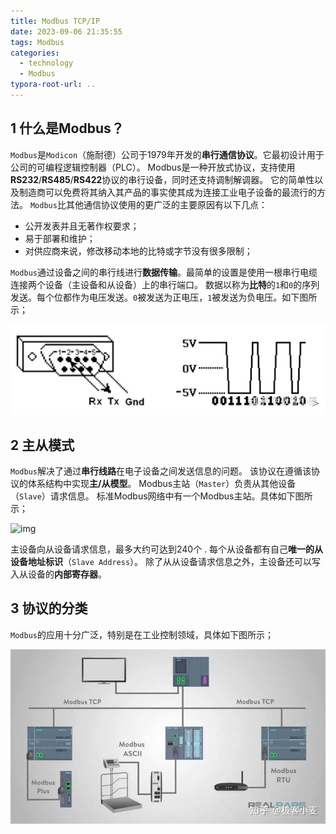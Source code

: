 ```yaml
---
title: Modbus TCP/IP
date: 2023-09-06 21:35:55
tags: Modbus
categories:
  - technology
  - Modbus
typora-root-url: ..
---
```


## **1 什么是Modbus？**

`Modbus`是`Modicon`（施耐德）公司于1979年开发的**串行通信协议**。它最初设计用于公司的可编程逻辑控制器（PLC）。 Modbus是一种开放式协议，支持使用**RS232**/**RS485**/**RS422**协议的串行设备，同时还支持调制解调器。 它的简单性以及制造商可以免费将其纳入其产品的事实使其成为连接工业电子设备的最流行的方法。 `Modbus`比其他通信协议使用的更广泛的主要原因有以下几点：

- 公开发表并且无著作权要求；
- 易于部署和维护；
- 对供应商来说，修改移动本地的比特或字节没有很多限制；

`Modbus`通过设备之间的串行线进行**数据传输**。最简单的设置是使用一根串行电缆连接两个设备（主设备和从设备）上的串行端口。 数据以称为**比特**的`1`和`0`的序列发送。每个位都作为电压发送。`0`被发送为正电压，`1`被发送为负电压。如下图所示；

![img](/images/v2-2e492552efa411fd08e8d845be94fc9a_720w.webp)

## **2 主从模式**

`Modbus`解决了通过**串行线路**在电子设备之间发送信息的问题。 该协议在遵循该协议的体系结构中实现**主/从模型**。 Modbus主站（`Master`）负责从其他设备（`Slave`）请求信息。 标准Modbus网络中有一个Modbus主站。具体如下图所示；



![img](https://pic3.zhimg.com/80/v2-d77edfa02c902c279dfea6a8fbbb1496_720w.webp)

主设备向从设备请求信息，最多大约可达到240个 . 每个从设备都有自己**唯一的从设备地址标识**（`Slave Address`）。 除了从从设备请求信息之外，主设备还可以写入从设备的**内部寄存器**。

## **3 协议的分类**

`Modbus`的应用十分广泛，特别是在工业控制领域，具体如下图所示；

![img](/images/v2-b64ee7e832b4c1ac19ebe6e468b7fca1_720w.webp)
